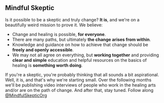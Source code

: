 ## Mindful Skeptic

Is it possible to be a skeptic and truly change? **It is**, and we're on a beautifully weird mission to prove it. We believe:
- Change and healing is possible, **for everyone**.
- There are many paths, but ultimately **the change arises from within**.
- Knowledge and guidance on how to achieve that change should be **freely and openly accessible**.
- We may not all agree on everything, but **working together** and providing **clear and simple** education and helpful resources on the basics of healing is **something worth doing**.

If you're a skeptic, you're probably thinking that all sounds a bit aspirational. Well, it is, and that's why we're starting small. Over the following months we'll be publishing video interviews of people who work in the healing arts and/or are on the path of change. And after that, stay tuned. Follow along [@MindfulSkepticOrg](https://www.instagram.com/MindfulSkepticOrg)